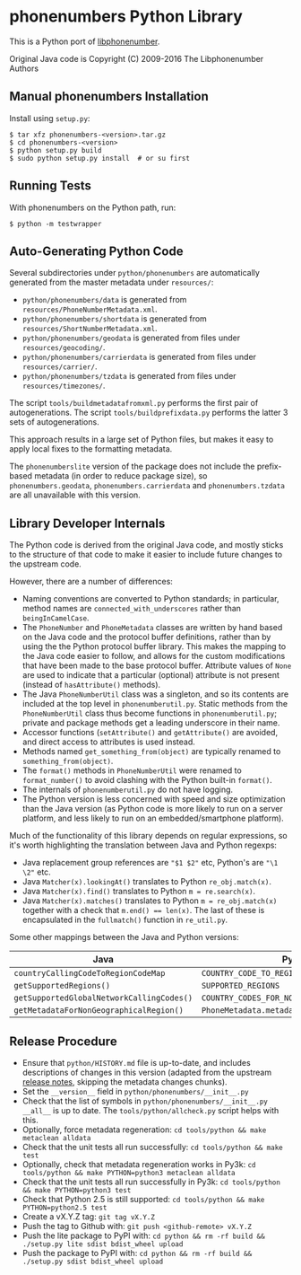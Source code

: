 phonenumbers Python Library
===========================

This is a Python port of [libphonenumber](https://github.com/googlei18n/libphonenumber).

Original Java code is Copyright (C) 2009-2016 The Libphonenumber Authors


Manual phonenumbers Installation
--------------------------------

Install using `setup.py`:

```console
$ tar xfz phonenumbers-<version>.tar.gz
$ cd phonenumbers-<version>
$ python setup.py build
$ sudo python setup.py install  # or su first
```


Running Tests
-------------

With phonenumbers on the Python path, run:

```console
$ python -m testwrapper
```


Auto-Generating Python Code
---------------------------

Several subdirectories under `python/phonenumbers` are automatically generated
from the master metadata under `resources/`:

 - `python/phonenumbers/data` is generated from `resources/PhoneNumberMetadata.xml`.
 - `python/phonenumbers/shortdata` is generated from `resources/ShortNumberMetadata.xml`.
 - `python/phonenumbers/geodata` is generated from files under `resources/geocoding/`.
 - `python/phonenumbers/carrierdata` is generated from files under `resources/carrier/`.
 - `python/phonenumbers/tzdata` is generated from files under `resources/timezones/`.

The script `tools/buildmetadatafromxml.py` performs the first pair of autogenerations.
The script `tools/buildprefixdata.py` performs the latter 3 sets of autogenerations.

This approach results in a large set of Python files, but makes it easy
to apply local fixes to the formatting metadata.

The `phonenumberslite` version of the package does not include the prefix-based
metadata (in order to reduce package size), so `phonenumbers.geodata`,
`phonenumbers.carrierdata` and `phonenumbers.tzdata` are all unavailable with this
version.


Library Developer Internals
---------------------------

The Python code is derived from the original Java code, and
mostly sticks to the structure of that code to make it easier
to include future changes to the upstream code.

However, there are a number of differences:
 - Naming conventions are converted to Python standards; in
   particular, method names are `connected_with_underscores`
   rather than `beingInCamelCase`.
 - The `PhoneNumber` and `PhoneMetadata` classes are written by hand
   based on the Java code and the protocol buffer definitions,
   rather than by using the the Python protocol buffer library.
   This makes the mapping to the Java code easier to follow, and
   allows for the custom modifications that have been made to
   the base protocol buffer.  Attribute values of `None` are used
   to indicate that a particular (optional) attribute is not
   present (instead of `hasAttribute()` methods).
 - The Java `PhoneNumberUtil` class was a singleton, and so its
   contents are included at the top level in `phonenumberutil.py`.
   Static methods from the `PhoneNumberUtil` class thus become
   functions in `phonenumberutil.py`; private and package methods
   get a leading underscore in their name.
 - Accessor functions (`setAttribute()` and `getAttribute()` are
   avoided, and direct access to attributes is used instead.
 - Methods named `get_something_from(object)` are typically renamed
   to `something_from(object)`.
 - The `format()` methods in `PhoneNumberUtil` were renamed to
   `format_number()` to avoid clashing with the Python built-in
   `format()`.
 - The internals of `phonenumberutil.py` do not have logging.
 - The Python version is less concerned with speed and size
   optimization than the Java version (as Python code is more likely
   to run on a server platform, and less likely to run on an
   embedded/smartphone platform).

Much of the functionality of this library depends on regular
expressions, so it's worth highlighting the translation between
Java and Python regexps:
 - Java replacement group references are `"$1 $2"` etc, Python's are
   `"\1 \2"` etc.
 - Java `Matcher(x).lookingAt()` translates to Python `re_obj.match(x)`.
 - Java `Matcher(x).find()` translates to Python `m = re.search(x)`.
 - Java `Matcher(x).matches()` translates to Python `m = re_obj.match(x)`
   together with a check that `m.end() == len(x)`.
The last of these is encapsulated in the `fullmatch()` function in
`re_util.py`.

Some other mappings between the Java and Python versions:

|Java                                      | Python                                     |
|------------------------------------------|--------------------------------------------|
|`countryCallingCodeToRegionCodeMap`       |`COUNTRY_CODE_TO_REGION_CODE`               |
|`getSupportedRegions()`                   |`SUPPORTED_REGIONS`                         |
|`getSupportedGlobalNetworkCallingCodes()` |`COUNTRY_CODES_FOR_NON_GEO_REGIONS`         |
|`getMetadataForNonGeographicalRegion()`   |`PhoneMetadata.metadata_for_nongeo_region()`|


Release Procedure
-----------------

 - Ensure that `python/HISTORY.md` file is up-to-date, and includes
   descriptions of changes in this version (adapted from the
   upstream [release notes](https://github.com/googlei18n/libphonenumber/blob/master/java/release_notes.txt),
   skipping the metadata changes chunks).
 - Set the `__version__` field in `python/phonenumbers/__init__.py`
 - Check that the list of symbols in `python/phonenumbers/__init__.py` `__all__` is
   up to date.  The `tools/python/allcheck.py` script helps with this.
 - Optionally, force metadata regeneration:
     `cd tools/python && make metaclean alldata`
 - Check that the unit tests all run successfully:
     `cd tools/python && make test`
 - Optionally, check that metadata regeneration works in Py3k:
     `cd tools/python && make PYTHON=python3 metaclean alldata`
 - Check that the unit tests all run successfully in Py3k:
     `cd tools/python && make PYTHON=python3 test`
 - Check that Python 2.5 is still supported:
     `cd tools/python && make PYTHON=python2.5 test`
 - Create a vX.Y.Z tag:
     `git tag vX.Y.Z`
 - Push the tag to Github with:
     `git push <github-remote> vX.Y.Z`
 - Push the lite package to PyPI with:
     `cd python && rm -rf build && ./setup.py lite sdist bdist_wheel upload`
 - Push the package to PyPI with:
     `cd python && rm -rf build && ./setup.py sdist bdist_wheel upload`
